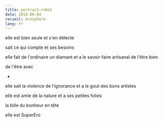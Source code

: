 ```yaml
---
title: portrait-robot
date: 2018-06-04
recueil: erosphere
lang: fr
---
```


elle est bien seule
et s'en délecte

sait ce qui compte
et ses besoins

elle fait de l'ordinaire un diamant
et a le savoir-faire artisanal
de l'être bien

de l'être avec

*

elle sait la violence de l'ignorance
et a le gout des bons artistes

elle est amie de la nature
et a ses petites folies

la bille du bonheur en tête

elle est SuperEro
